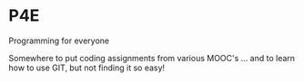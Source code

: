 P4E
===

Programming for everyone

Somewhere to put coding assignments from various MOOC's ... and to learn how to use GIT, but not finding it so easy! 
